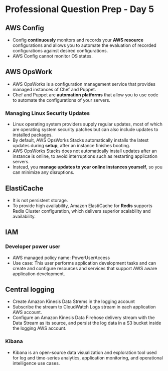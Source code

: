 # Professional Question Prep - Day 5

## AWS Config
- Config **continuously** monitors and records your **AWS resource** configurations and allows you to automate the evaluation of recorded configurations against desired configurations. 
- AWS Config cannot monitor OS states.

## AWS OpsWork
- AWS OpsWorks is a configuration management service that provides managed instances of Chef and Puppet. 
- Chef and Puppet are **automation platforms** that allow you to use code to automate the configurations of your servers. 

### Managing Linux Security Updates
- Linux operating system providers supply regular updates, most of which are operating system security patches but can also include updates to installed packages. 
- By default, AWS OpsWorks Stacks automatically installs the latest updates during **setup**, after an instance finishes booting. 
- AWS OpsWorks Stacks does not automatically install updates after an instance is online, to avoid interruptions such as restarting application servers. 
- Instead, you **manage updates to your online instances yourself**, so you can minimize any disruptions.

## ElastiCache
- It is not persistent storage.
- To provide high availability, Amazon ElastiCache for **Redis** supports Redis Cluster configuration, which delivers superior scalability and availability.

## IAM
### Developer power user
- AWS managed policy name: PowerUserAccess
- Use case: This user performs application development tasks and can create and configure resources and services that support AWS aware application development.

## Central logging
- Create Amazon Kinesis Data Strems in the logging account
- Subscribe the stream to CloudWatch Logs stream in each application AWS account.
- Configure an Amazon Kinesis Data Firehose delivery stream with the Data Stream as its source, and persist the log data in a S3 bucket inside the logging AWS account.

### Kibana
- Kibana is an open-source data visualization and exploration tool used for log and time-series analytics, application monitoring, and operational intelligence use cases. 



